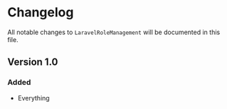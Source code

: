 # Changelog

All notable changes to `LaravelRoleManagement` will be documented in this file.

## Version 1.0

### Added
- Everything
